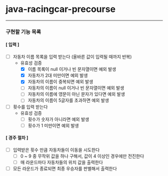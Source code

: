 # java-racingcar-precourse

- - -

### 구현할 기능 목록

#### [ 입력 ]

- [ ] 자동차 이름 목록을 입력 받는다 (올바른 값이 입력될 때까지 반복)
    - 유효성 검증
        - [x] 이름 목록이 null 이거나 빈 문자열이면 예외 발생
        - [x] 자동차가 2대 미만이면 예외 발생
        - [x] 자동차의 이름이 중복되면 예외 발생
        - [ ] 자동차의 이름이 null 이거나 빈 문자열이면 예외 발생
        - [ ] 자동차의 이름에 영문이 아닌 문자가 있다면 예외 발생
        - [ ] 자동차의 이름이 5글자를 초과하면 예외 발생
- [ ] 횟수를 입력 받는다
    - 유효성 검증
        - [ ] 횟수가 숫자가 아니라면 예외 발생
        - [ ] 횟수가 1 미만이면 예외 발생

#### [ 경주 절차 ]

- [ ] 입력받은 횟수 만큼 자동차들이 이동을 시도한다
    - [ ] 0 ~ 9 중 무작위 값을 하나 구해서, 값이 4 이상인 경우에만 전진한다
    - [ ] 매 라운드마다 자동차들의 위치 값을 출력한다
- [ ] 모든 라운드가 종료되면 최종 우승자를 판별해서 출력한다
